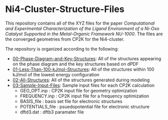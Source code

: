 # Ni4-Cluster-Structure-Files

This repository contains all of the XYZ files for the paper *Computational and Experimental Characterization of the Ligand Environment of a Ni-Oxo Catalyst Supported in the Metal-Organic Framework NU-1000*. The files are the converged geometries from CP2K for the Ni4-cluster. 

The repository is organized according to the following: 
* [00-Phase-Diagram-and-Key-Structures](https://github.com/getman-research-group/Ni4-Cluster-Structure-Files/tree/main/00-Phase-Diagram-and-Key-Structures): All of the structures appearing on the phase diagram and the key structures based on dPDF
* [01-Less-Than-100-kJmol-Structures](): All of the structures within 100 kJ/mol of the lowest energy configuration 
* [02-All-Structures](): All of the structures generated during modeling
* [03-Sample-Input-Files](https://github.com/getman-research-group/Ni4-Cluster-Structure-Files/tree/main/03-Sample-Input-Files): Sample input files for each CP2K calculation
  * GEO_OPT.inp : CP2K input file for geometry optimization 
  * FREQUENCY.inp : CP2K input file for a frequency optimization 
  * BASIS_file : basis set file for electronic structures
  * POTENTIALS_file : psuedopotential file for electronic structure 
  * dftd3.dat : dftb3 paramater file

